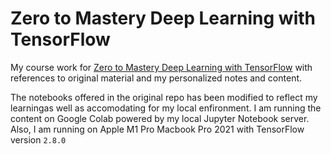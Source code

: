 # Zero to Mastery Deep Learning with TensorFlow

My course work for [Zero to Mastery Deep Learning with TensorFlow](https://dbourke.link/ZTMTFcourse) with references to original material and my personalized notes and content.

The notebooks offered in the original repo has been modified to reflect my learningas well as accomodating for my local enfironment. I am running the content on Google Colab powered by my local Jupyter Notebook server. Also, I am running on Apple M1 Pro Macbook Pro 2021 with TensorFlow version `2.8.0`
